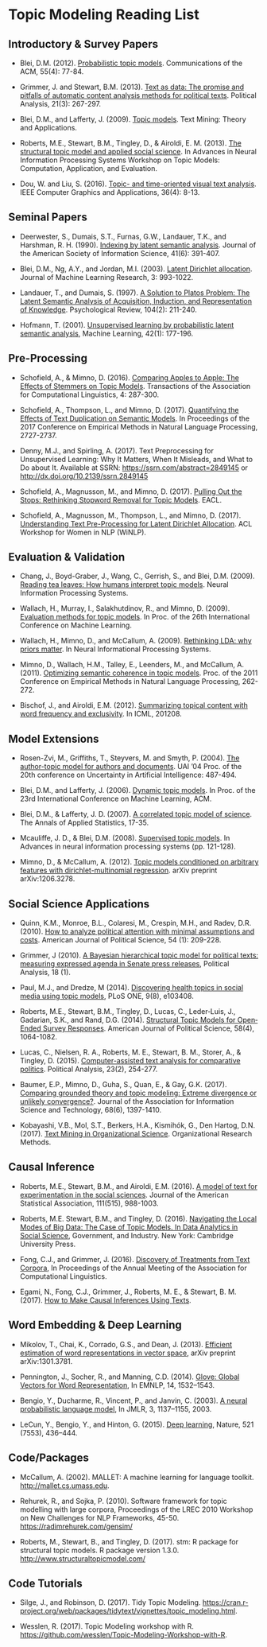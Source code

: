 # Topic Modeling Reading List

## Introductory & Survey Papers

- Blei, D.M. (2012). [Probabilistic topic models](http://dl.acm.org/citation.cfm?id=2133826). Communications of the ACM, 55(4): 77-84.

- Grimmer, J. and Stewart, B.M. (2013). [Text as data: The promise and pitfalls of automatic content analysis methods for political texts](https://academic.oup.com/pan/article-abstract/21/3/267/1579321). Political Analysis, 21(3): 267-297.

- Blei, D.M., and Lafferty, J. (2009). [Topic models](https://books.google.com/books?hl=en&lr=&id=BnvYaYhMl-MC&oi=fnd&pg=PA71&dq=Blei,+D.M.,+and+Lafferty,+J.+Topic+models.+Text+Mining:+Theory+and+Applications,+2009.&ots=ok_Cro0Vfo&sig=awalwLYjYG1iDC2PAU6GqdJspsY). Text Mining: Theory and Applications.

- Roberts, M.E., Stewart, B.M., Tingley, D., & Airoldi, E. M. (2013). [The structural topic model and applied social science](https://mimno.infosci.cornell.edu/nips2013ws/slides/stm.pdf). In Advances in Neural Information Processing Systems Workshop on Topic Models: Computation, Application, and Evaluation.

- Dou, W. and Liu, S. (2016). [Topic- and time-oriented visual text analysis](http://ieeexplore.ieee.org/abstract/document/7526240/). IEEE Computer Graphics and Applications, 36(4): 8-13.

## Seminal Papers

- Deerwester, S., Dumais, S.T., Furnas, G.W., Landauer, T.K., and Harshman, R. H. (1990). [Indexing by latent semantic analysis](http://search.proquest.com/openview/a1907164bd88dfc38a4875b73a3f7b3d/1?pq-origsite=gscholar&cbl=1818555). Journal of the American Society of Information Science, 41(6): 391-407.

- Blei, D.M., Ng, A.Y., and Jordan, M.I. (2003). [Latent Dirichlet allocation](http://www.jmlr.org/papers/v3/blei03a.html). Journal of Machine Learning Research, 3: 993-1022.

- Landauer, T., and Dumais, S. (1997). [A Solution to Platos Problem: The Latent Semantic Analysis of Acquisition, Induction, and Representation of Knowledge](http://psycnet.apa.org/journals/rev/104/2/211/). Psychological Review, 104(2): 211-240.

- Hofmann, T. (2001). [Unsupervised learning by probabilistic latent semantic analysis](http://www.springerlink.com/index/L5656365840672G8.pdf), Machine Learning, 42(1): 177-196.

## Pre-Processing

- Schofield, A., & Mimno, D. (2016). [Comparing Apples to Apple: The Effects of Stemmers on Topic Models](https://www.transacl.org/ojs/index.php/tacl/article/view/868). Transactions of the Association for Computational Linguistics, 4: 287-300.

- Schofield, A., Thompson, L., and Mimno, D. (2017). [Quantifying the Effects of Text Duplication on Semantic Models](http://www.aclweb.org/anthology/D17-1289). In Proceedings of the 2017 Conference on Empirical Methods in Natural Language Processing, 2727-2737.

- Denny, M.J., and Spirling, A. (2017). Text Preprocessing for Unsupervised Learning: Why It Matters, When It Misleads, and What to Do about It. Available at SSRN: https://ssrn.com/abstract=2849145 or http://dx.doi.org/10.2139/ssrn.2849145 

- Schofield, A., Magnusson, M., and Mimno, D. (2017). [Pulling Out the Stops: Rethinking Stopword Removal for Topic Models](http://www.cs.cornell.edu/~xanda/stopwords2017.pdf). EACL.

- Schofield, A., Magnusson, M., Thompson, L., and Mimno, D. (2017). [Understanding Text Pre-Processing for Latent Dirichlet Allocation](http://www.cs.cornell.edu/~xanda/winlp2017.pdf). ACL Workshop for Women in NLP (WiNLP).

## Evaluation & Validation

- Chang, J., Boyd-Graber, J., Wang, C., Gerrish, S., and Blei, D.M. (2009). [Reading tea leaves: How humans interpret topic models](http://papers.nips.cc/paper/3700-reading-tea-leaves-how-humans-interpret-topic-models.pdf). Neural Information Processing Systems.

- Wallach, H., Murray, I., Salakhutdinov, R., and Mimno, D. (2009). [Evaluation methods for topic models](http://dl.acm.org/citation.cfm?id=1553515). In Proc. of the 26th International Conference on Machine Learning.

- Wallach, H., Mimno, D., and McCallum, A. (2009). [Rethinking LDA: why priors matter](http://papers.nips.cc/paper/3854-rethinking-lda-why-priors-matter). In Neural Informational Processing Systems.

- Mimno, D., Wallach, H.M., Talley, E., Leenders, M., and McCallum, A. (2011). [Optimizing semantic coherence in topic models](http://dl.acm.org/citation.cfm?id=2145462). Proc. of the 2011 Conference on Empirical Methods in Natural Language Processing, 262-272.

- Bischof, J., and Airoldi, E.M. (2012). [Summarizing topical content with word frequency and exclusivity](http://machinelearning.wustl.edu/mlpapers/paper_files/ICML2012Bischof_113.pdf). In ICML, 201208.

## Model Extensions

- Rosen-Zvi, M., Griffiths, T., Steyvers, M. and Smyth, P. (2004). [The author-topic model for authors and documents](http://dl.acm.org/citation.cfm?id=1036902). UAI ’04 Proc. of the 20th conference on Uncertainty in Artificial Intelligence: 487-494.

- Blei, D.M., and Lafferty, J. (2006). [Dynamic topic models](http://dl.acm.org/citation.cfm?id=1143859). In Proc. of the 23rd International Conference on Machine Learning, ACM.

- Blei, D.M., & Lafferty, J. D. (2007). [A correlated topic model of science](http://www.jstor.org/stable/4537420). The Annals of Applied Statistics, 17-35.

- Mcauliffe, J. D., & Blei, D.M. (2008). [Supervised topic models](http://papers.nips.cc/paper/3328-supervised-topic-models). In Advances in neural information processing systems (pp. 121-128).

- Mimno, D., & McCallum, A. (2012). [Topic models conditioned on arbitrary features with dirichlet-multinomial regression](https://arxiv.org/abs/1206.3278). arXiv preprint arXiv:1206.3278.

## Social Science Applications

- Quinn, K.M., Monroe, B.L., Colaresi, M., Crespin, M.H., and Radev, D.R. (2010). [How to analyze political attention with minimal assumptions and costs](http://onlinelibrary.wiley.com/doi/10.1111/j.1540-5907.2009.00427.x/full). American Journal of Political Science, 54 (1): 209-228.

- Grimmer, J (2010). [A Bayesian hierarchical topic model for political texts: measuring expressed agenda in Senate press releases](https://academic.oup.com/pan/article-abstract/18/1/1/1446901), Political Analysis, 18 (1).

- Paul, M.J., and Dredze, M (2014). [Discovering health topics in social media using topic models](), PLoS ONE, 9(8), e103408.

- Roberts, M.E., Stewart, B.M., Tingley, D., Lucas, C., Leder‐Luis, J., Gadarian, S.K., and Rand, D.G. (2014). [Structural Topic Models for Open‐Ended Survey Responses](http://onlinelibrary.wiley.com/doi/10.1111/ajps.12103/full). American Journal of Political Science, 58(4), 1064-1082.

- Lucas, C., Nielsen, R. A., Roberts, M. E., Stewart, B. M., Storer, A., & Tingley, D. (2015). [Computer-assisted text analysis for comparative politics](https://academic.oup.com/pan/article-abstract/23/2/254/1485288). Political Analysis, 23(2), 254-277.

- Baumer, E.P., Mimno, D., Guha, S., Quan, E., & Gay, G.K. (2017). [Comparing grounded theory and topic modeling: Extreme divergence or unlikely convergence?](http://onlinelibrary.wiley.com/doi/10.1002/asi.23786/full). Journal of the Association for Information Science and Technology, 68(6), 1397-1410.

- Kobayashi, V.B., Mol, S.T., Berkers, H.A., Kismihók, G., Den Hartog, D.N. (2017). [Text Mining in Organizational Science](http://journals.sagepub.com/doi/full/10.1177/1094428117722619). Organizational Research Methods.

## Causal Inference

- Roberts, M.E., Stewart, B.M., and Airoldi, E.M. (2016). [A model of text for experimentation in the social sciences](http://www.tandfonline.com/doi/abs/10.1080/01621459.2016.1141684). Journal of the American Statistical Association, 111(515), 988-1003.

- Roberts, M.E. Stewart, B.M., and Tingley, D. (2016). [Navigating the Local Modes of Big Data: The Case of Topic Models. In Data Analytics in Social Science](https://books.google.com/books?hl=en&lr=&id=QGWSCwAAQBAJ&oi=fnd&pg=PA51&dq=Navigating+the+Local+Modes+of+Big+Data:+The+Case+of+Topic+Models.+In+Data+Analytics+in+Social+Science&ots=eejqVRZm7A&sig=96XjeqKcupVf1hFdCeSEz0LiYUc), Government, and Industry. New York: Cambridge University Press.

- Fong, C.J., and Grimmer, J. (2016). [Discovery of Treatments from Text Corpora](https://polisci.ucsd.edu/_files/SE_Short.pdf), In Proceedings of the Annual Meeting of the Association for Computational Linguistics.

- Egami, N., Fong, C.J., Grimmer, J., Roberts, M. E., & Stewart, B. M. (2017). [How to Make Causal Inferences Using Texts](https://scholar.princeton.edu/sites/default/files/bstewart/files/ais.pdf).

## Word Embedding & Deep Learning

- Mikolov, T., Chai, K., Corrado, G.S., and Dean, J. (2013). [Efficient estimation of word representations in vector space](https://arxiv.org/abs/1301.3781), arXiv preprint arXiv:1301.3781.

- Pennington, J., Socher, R., and Manning, C.D. (2014). [Glove: Global Vectors for Word Representation](http://www.aclweb.org/anthology/D14-1162), In EMNLP, 14, 1532–1543.

- Bengio, Y., Ducharme, R., Vincent, P., and Janvin, C. (2003). [A neural probabilistic language model](http://www.jmlr.org/papers/v3/bengio03a.html), In JMLR, 3, 1137–1155, 2003.

- LeCun, Y., Bengio, Y., and Hinton, G. (2015). [Deep learning](https://www.nature.com/nature/journal/v521/n7553/abs/nature14539.html), Nature, 521 (7553), 436–444.

## Code/Packages

- McCallum, A. (2002). MALLET: A machine learning for language toolkit. http://mallet.cs.umass.edu.

- Rehurek, R., and Sojka, P. (2010). Software framework for topic modelling with large corpora, Proceedings of the LREC 2010 Workshop on New Challenges for NLP Frameworks, 45-50. https://radimrehurek.com/gensim/

- Roberts, M., Stewart, B., and Tingley, D. (2017). stm: R package for structural topic models. R package version 1.3.0. http://www.structuraltopicmodel.com/

## Code Tutorials

- Silge, J., and Robinson, D. (2017). Tidy Topic Modeling. https://cran.r-project.org/web/packages/tidytext/vignettes/topic_modeling.html.

- Wesslen, R. (2017). Topic Modeling workshop with R. https://github.com/wesslen/Topic-Modeling-Workshop-with-R.